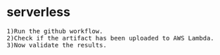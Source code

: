 # serverless
<pre>
1)Run the github workflow.
2)Check if the artifact has been uploaded to AWS Lambda.
3)Now validate the results.
</pre>
